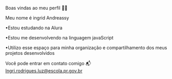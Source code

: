 Boas vindas ao meu perfil 💙💙

Meu nome é ingrid Andreassy 

•Estou estudando na Alura 

•Estou me desenvolvendo na linguagem javaScript 

•Utilizo esse espaço para minha organização e compartilhamento dos meus projetos desenvolvidos 

Você pode entrar em contato comigo 📬
Ingri.rodrigues.luz@escola.pr.gov.br
